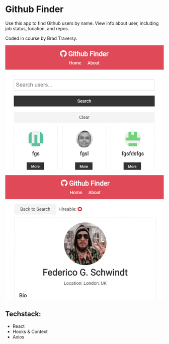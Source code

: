 # Github Finder

Use this app to find Github users by name.
View info about user, including job status, location, and repos.

Coded in course by Brad Traversy.

<p align="center"><img src="./src/assets/gh-finder-1.png" width="600" /></p>

<p align="center"><img src="./src/assets/gh-finder-2.png" width="600" /></p>

## Techstack:

 - React
 - Hooks & Context
 - Axios

